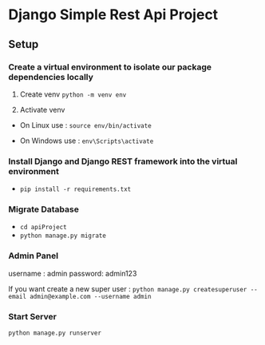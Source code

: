# Django Simple Rest Api Project

## Setup

### Create a virtual environment to isolate our package dependencies locally

1. Create venv
`python -m venv env`

2. Activate venv
- On Linux use :
    `source env/bin/activate`

- On Windows use :
    `env\Scripts\activate`
    
### Install Django and Django REST framework into the virtual environment
- `pip install -r requirements.txt`


### Migrate Database
- `cd apiProject`
- `python manage.py migrate`

### Admin Panel
username : admin
password: admin123

If you want create a new super user : 
`python manage.py createsuperuser --email admin@example.com --username admin`

### Start Server
`python manage.py runserver`
